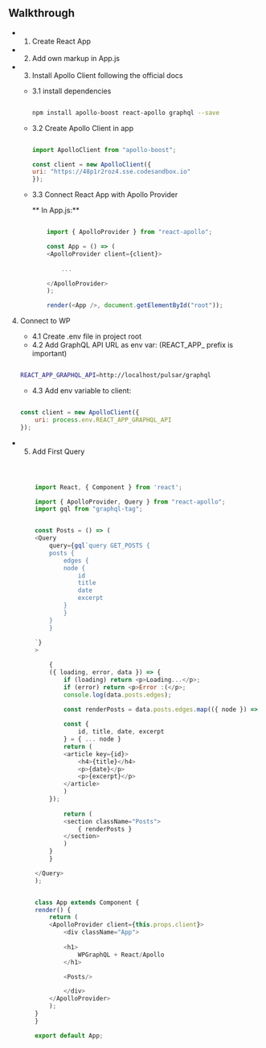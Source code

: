 

## Walkthrough


- 1. Create React App

- 2. Add own markup in App.js

- 3. Install Apollo Client following the official docs

    - 3.1 install dependencies

        ```bash

        npm install apollo-boost react-apollo graphql --save

        ```

    - 3.2 Create Apollo Client in app

        ```Javascript

        import ApolloClient from "apollo-boost";

        const client = new ApolloClient({
        uri: "https://48p1r2roz4.sse.codesandbox.io"
        });
        

        ```

    - 3.3 Connect React App with Apollo Provider 

        ** In App.js:**

        ```Javascript

            import { ApolloProvider } from "react-apollo";

            const App = () => (
            <ApolloProvider client={client}>
                
                ...

            </ApolloProvider>
            );

            render(<App />, document.getElementById("root"));

        ```


4. Connect to WP

    - 4.1 Create .env file in project root
    - 4.2 Add GraphQL API URL as env var: (REACT_APP_ prefix is important)
    
    ```bash

    REACT_APP_GRAPHQL_API=http://localhost/pulsar/graphql


    ```

    - 4.3 Add env variable to client:

    ```Javascript

    const client = new ApolloClient({
        uri: process.env.REACT_APP_GRAPHQL_API
    });

    ```


- 5. Add First Query


    ```Javascript



        import React, { Component } from 'react';

        import { ApolloProvider, Query } from "react-apollo";
        import gql from "graphql-tag";


        const Posts = () => (
        <Query
            query={gql`query GET_POSTS {
            posts {
                edges {
                node {
                    id
                    title
                    date
                    excerpt
                }
                }
            }
            }
            
        `}
        >

            {
            ({ loading, error, data }) => {
                if (loading) return <p>Loading...</p>;
                if (error) return <p>Error :(</p>;
                console.log(data.posts.edges);
                
                const renderPosts = data.posts.edges.map(({ node }) => {

                const {
                    id, title, date, excerpt
                } = { ... node }
                return (
                <article key={id}>
                    <h4>{title}</h4>
                    <p>{date}</p>
                    <p>{excerpt}</p>
                </article>
                )
            });
            
                return (
                <section className="Posts">
                    { renderPosts }
                </section>
                )
            }
            }

        </Query>
        );


        class App extends Component {
        render() {
            return (
            <ApolloProvider client={this.props.client}>
                <div className="App">
            
                <h1>
                    WPGraphQL + React/Apollo
                </h1>

                <Posts/>

                </div>
            </ApolloProvider>
            );
        }
        }

        export default App;



    ```
